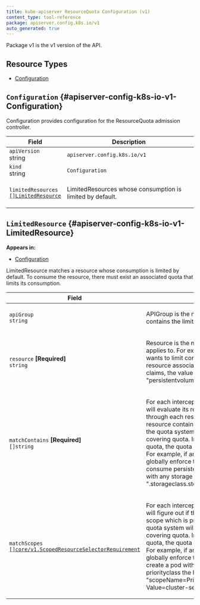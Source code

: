 ```yaml
---
title: kube-apiserver ResourceQuota Configuration (v1)
content_type: tool-reference
package: apiserver.config.k8s.io/v1
auto_generated: true
---
```

<p>Package v1 is the v1 version of the API.</p>


## Resource Types 


- [Configuration](#apiserver-config-k8s-io-v1-Configuration)
  

## `Configuration`     {#apiserver-config-k8s-io-v1-Configuration}
    


<p>Configuration provides configuration for the ResourceQuota admission controller.</p>


<table class="table">
<thead><tr><th width="30%">Field</th><th>Description</th></tr></thead>
<tbody>
    
<tr><td><code>apiVersion</code><br/>string</td><td><code>apiserver.config.k8s.io/v1</code></td></tr>
<tr><td><code>kind</code><br/>string</td><td><code>Configuration</code></td></tr>
    
  
<tr><td><code>limitedResources</code><br/>
<a href="#apiserver-config-k8s-io-v1-LimitedResource"><code>[]LimitedResource</code></a>
</td>
<td>
   <p>LimitedResources whose consumption is limited by default.</p>
</td>
</tr>
</tbody>
</table>

## `LimitedResource`     {#apiserver-config-k8s-io-v1-LimitedResource}
    

**Appears in:**

- [Configuration](#apiserver-config-k8s-io-v1-Configuration)


<p>LimitedResource matches a resource whose consumption is limited by default.
To consume the resource, there must exist an associated quota that limits
its consumption.</p>


<table class="table">
<thead><tr><th width="30%">Field</th><th>Description</th></tr></thead>
<tbody>
    
  
<tr><td><code>apiGroup</code><br/>
<code>string</code>
</td>
<td>
   <p>APIGroup is the name of the APIGroup that contains the limited resource.</p>
</td>
</tr>
<tr><td><code>resource</code> <B>[Required]</B><br/>
<code>string</code>
</td>
<td>
   <p>Resource is the name of the resource this rule applies to.
For example, if the administrator wants to limit consumption
of a storage resource associated with persistent volume claims,
the value would be &quot;persistentvolumeclaims&quot;.</p>
</td>
</tr>
<tr><td><code>matchContains</code> <B>[Required]</B><br/>
<code>[]string</code>
</td>
<td>
   <p>For each intercepted request, the quota system will evaluate
its resource usage.  It will iterate through each resource consumed
and if the resource contains any substring in this listing, the
quota system will ensure that there is a covering quota.  In the
absence of a covering quota, the quota system will deny the request.
For example, if an administrator wants to globally enforce that
that a quota must exist to consume persistent volume claims associated
with any storage class, the list would include
&quot;.storageclass.storage.k8s.io/requests.storage&quot;</p>
</td>
</tr>
<tr><td><code>matchScopes</code><br/>
<a href="https://kubernetes.io/docs/reference/generated/kubernetes-api/v1.31/#scopedresourceselectorrequirement-v1-core"><code>[]core/v1.ScopedResourceSelectorRequirement</code></a>
</td>
<td>
   <p>For each intercepted request, the quota system will figure out if the input object
satisfies a scope which is present in this listing, then
quota system will ensure that there is a covering quota.  In the
absence of a covering quota, the quota system will deny the request.
For example, if an administrator wants to globally enforce that
a quota must exist to create a pod with &quot;cluster-services&quot; priorityclass
the list would include &quot;scopeName=PriorityClass, Operator=In, Value=cluster-services&quot;</p>
</td>
</tr>
</tbody>
</table>
  